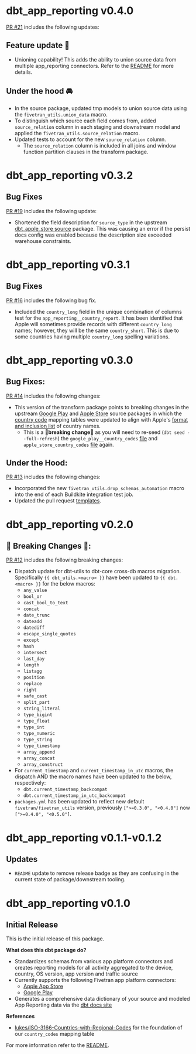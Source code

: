 # dbt_app_reporting v0.4.0
[PR #21](https://github.com/fivetran/dbt_app_reporting/pull/21) includes the following updates:
## Feature update 🎉
- Unioning capability! This adds the ability to union source data from multiple app_reporting connectors. Refer to the [README](https://github.com/fivetran/dbt_app_reporting/blob/main/README.md) for more details.

## Under the hood 🚘
- In the source package, updated tmp models to union source data using the `fivetran_utils.union_data` macro. 
- To distinguish which source each field comes from, added `source_relation` column in each staging and downstream model and applied the `fivetran_utils.source_relation` macro.
- Updated tests to account for the new `source_relation` column.
    - The `source_relation` column is included in all joins and window function partition clauses in the transform package. 

# dbt_app_reporting v0.3.2
## Bug Fixes
[PR #19](https://github.com/fivetran/dbt_app_reporting/pull/19) includes the following update:
- Shortened the field description for `source_type` in the upstream [dbt_apple_store source](https://github.com/fivetran/dbt_apple_store_source) package. This was causing an error if the persist docs config was enabled because the description size exceeded warehouse constraints.

# dbt_app_reporting v0.3.1
## Bug Fixes
[PR #16](https://github.com/fivetran/dbt_app_reporting/pull/16) includes the following bug fix.
- Included the `country_long` field in the unique combination of columns test for the `app_reporting__country_report`. It has been identified that Apple will sometimes provide records with different `country_long` names; however, they will be the same `country_short`. This is due to some countries having multiple `country_long` spelling variations. 

# dbt_app_reporting v0.3.0

## Bug Fixes:
[PR #14](https://github.com/fivetran/dbt_app_reporting/pull/14) includes the following changes:
- This version of the transform package points to breaking changes in the upstream [Google Play](https://github.com/fivetran/dbt_google_play_source/blob/main/CHANGELOG.md) and [Apple Store](https://github.com/fivetran/dbt_apple_store_source/blob/main/CHANGELOG.md) source packages in which the [country code](https://github.com/fivetran/dbt_apple_store_source/blob/main/seeds/apple_store_country_codes.csv) mapping tables were updated to align with Apple's [format and inclusion list](https://developer.apple.com/help/app-store-connect/reference/app-store-localizations/) of country names.
  - This is a 🚨**breaking change**🚨 as you will need to re-seed (`dbt seed --full-refresh`) the `google_play__country_codes` [file](https://github.com/fivetran/dbt_google_play_source/blob/main/seeds/google_play__country_codes.csv) and `apple_store_country_codes` [file](https://github.com/fivetran/dbt_apple_store_source/blob/main/seeds/apple_store_country_codes.csv) again.

## Under the Hood:
[PR #13](https://github.com/fivetran/dbt_app_reporting/pull/13) includes the following changes:
- Incorporated the new `fivetran_utils.drop_schemas_automation` macro into the end of each Buildkite integration test job.
- Updated the pull request [templates](/.github).

# dbt_app_reporting v0.2.0

## 🚨 Breaking Changes 🚨:
[PR #12](https://github.com/fivetran/dbt_app_reporting/pull/12) includes the following breaking changes:
- Dispatch update for dbt-utils to dbt-core cross-db macros migration. Specifically `{{ dbt_utils.<macro> }}` have been updated to `{{ dbt.<macro> }}` for the below macros:
    - `any_value`
    - `bool_or`
    - `cast_bool_to_text`
    - `concat`
    - `date_trunc`
    - `dateadd`
    - `datediff`
    - `escape_single_quotes`
    - `except`
    - `hash`
    - `intersect`
    - `last_day`
    - `length`
    - `listagg`
    - `position`
    - `replace`
    - `right`
    - `safe_cast`
    - `split_part`
    - `string_literal`
    - `type_bigint`
    - `type_float`
    - `type_int`
    - `type_numeric`
    - `type_string`
    - `type_timestamp`
    - `array_append`
    - `array_concat`
    - `array_construct`
- For `current_timestamp` and `current_timestamp_in_utc` macros, the dispatch AND the macro names have been updated to the below, respectively:
    - `dbt.current_timestamp_backcompat`
    - `dbt.current_timestamp_in_utc_backcompat`
- `packages.yml` has been updated to reflect new default `fivetran/fivetran_utils` version, previously `[">=0.3.0", "<0.4.0"]` now `[">=0.4.0", "<0.5.0"]`.
# dbt_app_reporting v0.1.1-v0.1.2

## Updates
- `README` update to remove release badge as they are confusing in the current state of package/downstream tooling.

# dbt_app_reporting v0.1.0

## Initial Release
This is the initial release of this package. 

__What does this dbt package do?__
- Standardizes schemas from various app platform connectors and creates reporting models for all activity aggregated to the device, country, OS version, app version and traffic source
- Currently supports the following Fivetran app platform connectors:
    - [Apple App Store](https://github.com/fivetran/dbt_apple_store)
    - [Google Play](https://github.com/fivetran/dbt_google_play)
- Generates a comprehensive data dictionary of your source and modeled App Reporting data via the [dbt docs site](https://fivetran.github.io/dbt_app_reporting/)

__References__
- [lukes/ISO-3166-Countries-with-Regional-Codes](https://github.com/lukes/ISO-3166-Countries-with-Regional-Codes) for the foundation of our `country_codes` mapping table

For more information refer to the [README](/README.md).
